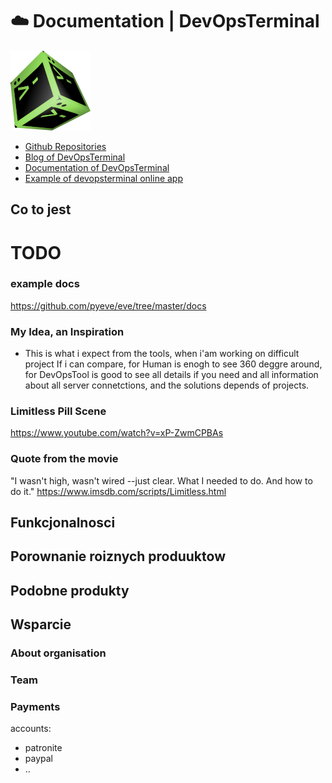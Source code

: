 # :cloud: Documentation | DevOpsTerminal

![devopsterminal.png](devops_terminal-cube-green-128.png)

+ [Github Repositories](https://github.com/DevOpsTerminal/)
+ [Blog of DevOpsTerminal](https://blog.devopsterminal.com/)
+ [Documentation of DevOpsTerminal](https://docs.devopsterminal.com/)
+ [Example of devopsterminal online app](https://app.devopsterminal.com/)


## Co to jest

# TODO

### example docs
https://github.com/pyeve/eve/tree/master/docs


### My Idea, an Inspiration
- This is what i expect from the tools, when i'am working on difficult project
If i can compare, for Human is enogh to see 360 deggre around, for DevOpsTool is good to see all details if you need and all information about all server connetctions, and the solutions depends of projects.


### Limitless Pill Scene
https://www.youtube.com/watch?v=xP-ZwmCPBAs

### Quote from the movie
"I wasn't high, wasn't wired --just clear. What I needed to do. And how to do it."
https://www.imsdb.com/scripts/Limitless.html


## Funkcjonalnosci



## Porownanie roiznych produuktow




## Podobne produkty



## Wsparcie

### About organisation

### Team

### Payments

accounts:
- patronite
- paypal
- ..
